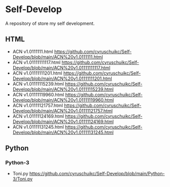 # Self-Develop
A repository of store my self development.
## HTML
- ACN v1.0111111.html
https://github.com/cyruschuikc/Self-Develop/blob/main/ACN%20v1.0111111.html
- ACN v1.01111111117.html
https://github.com/cyruschuikc/Self-Develop/blob/main/ACN%20v1.01111111117.html
- ACN v1.01111111201.html
https://github.com/cyruschuikc/Self-Develop/blob/main/ACN%20v1.01111111201.html
- ACN v1.01111115239.html
https://github.com/cyruschuikc/Self-Develop/blob/main/ACN%20v1.01111115239.html
- ACN v1.01111119960.html
https://github.com/cyruschuikc/Self-Develop/blob/main/ACN%20v1.01111119960.html
- ACN v1.01111121757.html
https://github.com/cyruschuikc/Self-Develop/blob/main/ACN%20v1.01111121757.html
- ACN v1.01111124169.html
https://github.com/cyruschuikc/Self-Develop/blob/main/ACN%20v1.01111124169.html
- ACN v1.01111131245.html
https://github.com/cyruschuikc/Self-Develop/blob/main/ACN%20v1.01111131245.html

## Python
### Python-3
- Toni.py
https://github.com/cyruschuikc/Self-Develop/blob/main/Python-3/Toni.py
